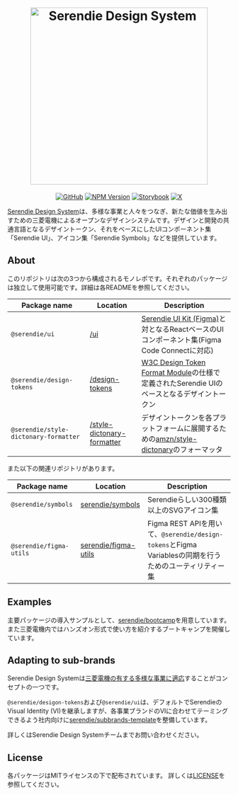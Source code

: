 <h1 align='center'>
  <picture>
    <source srcset='https://github.com/user-attachments/assets/afa39feb-f100-43f4-9f08-d11c81208dc8' media="(prefers-color-scheme: dark)" width='400px'/>
    <img src='https://github.com/user-attachments/assets/a6e4b78e-a50c-4c6b-b04a-bb159a826b65' alt="Serendie Design System" title="Serendie Design System" width='400px'/>
  </picture>
</h1>

<div align="center">

[![GitHub](https://img.shields.io/github/license/serendie/serendie?style=flat)](https://github.com/serendie/serendie/blob/main/LICENSE)
[![NPM Version](https://img.shields.io/npm/v/%40serendie%2Fui)](https://www.npmjs.com/package/@serendie/ui)
[![Storybook](https://cdn.jsdelivr.net/gh/storybookjs/brand@main/badge/badge-storybook.svg)](https://storybook.serendie.design/)
[![X](https://img.shields.io/twitter/follow/SerendieDesign)](https://x.com/SerendieDesign/)

</div>

[Serendie Design System](https://serendie.design/)は、多様な事業と人々をつなぎ、新たな価値を生み出すための三菱電機によるオープンなデザインシステムです。デザインと開発の共通言語となるデザイントークン、それをベースにしたUIコンポーネント集「Serendie UI」、アイコン集「Serendie Symbols」などを提供しています。

## About

このリポジトリは次の3つから構成されるモノレポです。それぞれのパッケージは独立して使用可能です。詳細は各READMEを参照してください。

| Package name                          | Location                                                  | Description                                                                                                                                               |
| ------------------------------------- | --------------------------------------------------------- | --------------------------------------------------------------------------------------------------------------------------------------------------------- |
| `@serendie/ui`                        | [/ui](/ui/)                                               | [Serendie UI Kit (Figma)](https://www.figma.com/community/file/1433690846108785966)と対となるReactベースのUIコンポーネント集(Figma Code Connectに対応)    |
| `@serendie/design-tokens`             | [/design-tokens](/design-tokens/)                         | [W3C Design Token Format Module](https://serendie.design/foundations/design-tokens/#section-6)の仕様で定義されたSerendie UIのベースとなるデザイントークン |
| `@serendie/style-dictonary-formatter` | [/style-dictonary-formatter](/style-dictionary-formatter) | デザイントークンを各プラットフォームに展開するための[amzn/style-dictonary](https://github.com/amzn/style-dictionary)のフォーマッタ                        |

また以下の関連リポジトリがあります。

| Package name            | Location                                                         | Description                                                                                            |
| ----------------------- | ---------------------------------------------------------------- | ------------------------------------------------------------------------------------------------------ |
| `@serendie/symbols`     | [serendie/symbols](https://github.com/serendie/serendie-symbols) | Serendieらしい300種類以上のSVGアイコン集                                                               |
| `@serendie/figma-utils` | [serendie/figma-utils](https://github.com/serendie/figma-utils)  | Figma REST APIを用いて、`@serendie/design-tokens`とFigma Variablesの同期を行うためのユーティリティー集 |

## Examples

主要パッケージの導入サンプルとして、[serendie/bootcamp](https://github.com/serendie/bootcamp)を用意しています。また三菱電機内ではハンズオン形式で使い方を紹介するブートキャンプを開催しています。

## Adapting to sub-brands

Serendie Design Systemは[三菱電機の有する多様な事業に適応](https://serendie.design/about/#section-3)することがコンセプトの一つです。

`@serendie/desigon-tokens`および`@serendie/ui`は、デフォルトでSerendieのVisual Identity (VI)を継承しますが、各事業ブランドのVIに合わせてテーミングできるよう社内向けに[serendie/subbrands-template](https://github.com/serendie/subbrands-template)を整備しています。

詳しくはSerendie Design Systemチームまでお問い合わせください。

## License

各パッケージはMITライセンスの下で配布されています。 詳しくは[LICENSE](/LICENSE)を参照してください。
